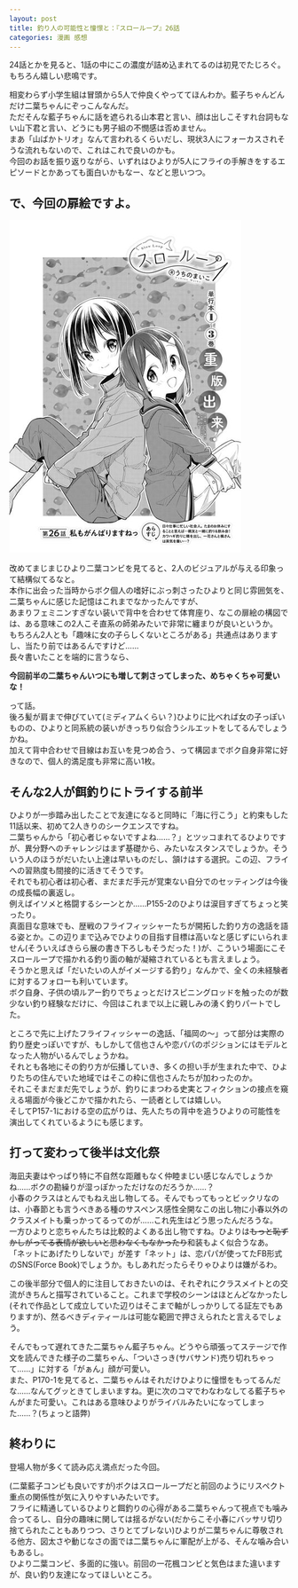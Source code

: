 ```yaml
---
layout: post
title: 釣り人の可能性と憧憬と：『スローループ』26話
categories: 漫画 感想
---
```


24話とかを見ると、1話の中にこの濃度が詰め込まれてるのは初見でたじろぐ。もちろん嬉しい悲鳴です。

相変わらず小学生組は冒頭から5人で仲良くやっててほんわか。藍子ちゃんどんだけ二葉ちゃんにぞっこんなんだ。  
ただそんな藍子ちゃんに話を遮られる山本君と言い、顔は出しこそすれ台詞もない山下君と言い、どうにも男子組の不憫感は否めません。  
まあ「山ばかトリオ」なんて言われるくらいだし、現状3人にフォーカスされそうな流れもないので、これはこれで良いのかも。  
今回のお話を振り返りながら、いずれはひよりが5人にフライの手解きをするエピソードとかあっても面白いかもなー、などと思いつつ。

## で、今回の扉絵ですよ。

[![26話より](/images/20200924_00.jpg "26話")][QTD0]

改めてまじまじひより二葉コンビを見てると、2人のビジュアルが与える印象って結構似てるなと。  
本作に出会った当時からボク個人の嗜好にぶっ刺さったひよりと同じ雰囲気を、二葉ちゃんに感じた記憶はこれまでなかったんですが、  
あまりフェミニンすぎない装いで背中を合わせて体育座り、なこの扉絵の構図では、ある意味この2人こそ直系の師弟みたいで非常に纏まりが良いというか。  
もちろん2人とも「趣味に女の子らしくないところがある」共通点はありますし、当たり前ではあるんですけど……  
長々書いたことを端的に言うなら、

**今回前半の二葉ちゃんいつにも増して刺さってしまった、めちゃくちゃ可愛いな！**

って話。  
後ろ髪が肩まで伸びていて(ミディアムくらい？)ひよりに比べれば女の子っぽいものの、ひよりと同系統の装いがきっちり似合うシルエットをしてるんでしょうかね。  
加えて背中合わせで目線はお互いを見つめ合う、って構図までボク自身非常に好きなので、個人的満足度も非常に高い1枚。

## そんな2人が餌釣りにトライする前半

ひよりが一歩踏み出したことで友達になると同時に「海に行こう」と約束もした11話以来、初めて2人きりのシークエンスですね。   
二葉ちゃんから「初心者じゃないですよね……？」とツッコまれてるひよりですが、異分野へのチャレンジはまず基礎から、みたいなスタンスでしょうか。そういう人のほうがだいたい上達は早いものだし、頷けはする選択。この辺、フライへの習熟度も間接的に活きてそうです。  
それでも初心者は初心者、まだまだ手元が覚束ない自分でのセッティングは今後の成長幅の裏返し。  
例えばイソメと格闘するシーンとか……P155-2のひよりは涙目すぎてちょっと笑ったり。  
真面目な意味でも、歴戦のフライフィッシャーたちが開拓した釣り方の逸話を語る姿とか。この辺りまで込みでひよりの目指す目標は高いなと感じずにいられません(そういえばきらら展の書き下ろしもそうだった！)が、こういう場面にこそスローループで描かれる釣り面の軸が凝縮されているとも言えましょう。  
そうかと思えば「だいたいの人がイメージする釣り」なんかで、全くの未経験者に対するフォローも利いています。  
ボク自身、子供の頃ルアー釣りでちょっとだけスピニングロッドを触ったのが数少ない釣り経験なだけに、今回はこれまで以上に親しみの湧く釣りパートでした。  

ところで先に上げたフライフィッシャーの逸話、「福岡の〜」って部分は実際の釣り歴史っぽいですが、もしかして信也さんや恋パパのポジションにはモデルとなった人物がいるんでしょうかね。  
それとも各地にその釣り方が伝播していき、多くの担い手が生まれた中で、ひよりたちの住んでいた地域ではそこの枠に信也さんたちが加わったのか。  
それこそまだまだ先でしょうが、釣りにまつわる史実とフィクションの接点を窺える場面が今後どこかで描かれたら、一読者としては嬉しい。  
そしてP157-1における空の広がりは、先人たちの背中を追うひよりの可能性を演出してくれているようにも感じます。

## 打って変わって後半は文化祭

海凪夫妻はやっぱり特に不自然な距離もなく仲睦まじい感じなんでしょうかね……ボクの勘繰りが湿っぽかっただけなのだろうか……？  
小春のクラスはとんでもねえ出し物してる。そんでもってもっとビックリなのは、小春節とも言うべきある種のサスペンス感性全開なこの出し物に小春以外のクラスメイトも乗っかってるってのが……これ先生はどう思ったんだろうな。  
一方ひよりと恋ちゃんたちは比較的よくある出し物ですね。ひよりは~~もっと恥ずかしがってる表情が欲しいと思わなくもなかったり~~和装もよく似合うなあ。  
「ネットにあげたりしないで」が差す「ネット」は、恋パパが使ってたFB形式のSNS(Force Book)でしょうか。もしあれだったらそりゃひよりは嫌がるわ。

この後半部分で個人的に注目しておきたいのは、それぞれにクラスメイトとの交流がきちんと描写されていること。これまで学校のシーンはほとんどなかったし(それで作品として成立していた辺りはそこまで軸がしっかりしてる証左でもありますが)、然るべきディティールは可能な範囲で押さえられたと言えるでしょう。

そんでもって遅れてきた二葉ちゃん藍子ちゃん。どうやら頑張ってステージで作文を読んできた様子の二葉ちゃん、「ついさっき(サバサンド)売り切れちゃって……」に対する「がぁん」顔が可愛い。  
また、P170-1を見てると、二葉ちゃんはそれだけひよりに憧憬をもってるんだな……なんてグッときてしまいますね。更に次のコマでわなわなしてる藍子ちゃんがまた可愛い。これはある意味ひよりがライバルみたいになってしまった……？(ちょっと語弊)

## 終わりに

登場人物が多くて読み応え満点だった今回。

(二葉藍子コンビも良いですが)ボクはスローループだと前回のようにリスペクト重点の関係性が気に入りやすいみたいです。  
フライに精通しているひよりと餌釣りの心得がある二葉ちゃんって視点でも噛み合ってるし、自分の趣味に関しては揺るがない(だからこそ小春にバッサリ切り捨てられたこともありつつ、さりとてブレない)ひよりが二葉ちゃんに尊敬される他方、図太さや動じなさの面では二葉ちゃんに軍配が上がる、そんな噛み合いもあるし。  
ひより二葉コンビ、多面的に強い。前回の一花楓コンビと気色はまた違いますが、良い釣り友達になってほしいところ。

[QTD0]: https://twitter.com/mangatimekirara/status/1309043469080502276
